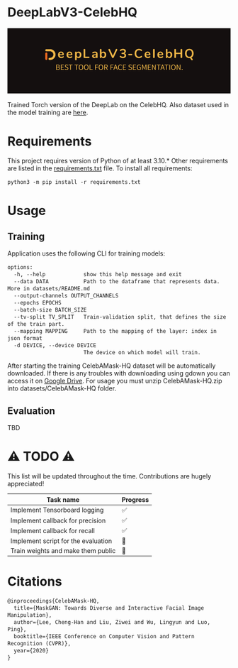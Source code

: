 # DeepLabV3-CelebHQ
![Logotype](./misc/logo.png)

Trained Torch version of the DeepLab on the CelebHQ. Also dataset used in the model training are [here](https://github.com/switchablenorms/CelebAMask-HQ).

# Requirements
This project requires version of Python of at least 3.10.* Other requirements are listed in the [requirements.txt](./requirements.txt) file. To install all requirements:
```
python3 -m pip install -r requirements.txt
```

# Usage
## Training
Application uses the following CLI for training models:
```
options:
  -h, --help            show this help message and exit
  --data DATA           Path to the dataframe that represents data. More in datasets/README.md
  --output-channels OUTPUT_CHANNELS
  --epochs EPOCHS
  --batch-size BATCH_SIZE
  --tv-split TV_SPLIT   Train-validation split, that defines the size of the train part.
  --mapping MAPPING     Path to the mapping of the layer: index in json format
  -d DEVICE, --device DEVICE
                        The device on which model will train.
```
After starting the training CelebAMask-HQ dataset will be automatically downloaded. If there is any troubles with downloading using gdown you can access it on [Google Drive](https://drive.google.com/file/d/17e_IRjSuise59WUDHVrwZKES71KzJ9bU/view?usp=share_link). For usage you must unzip CelebAMask-HQ.zip into datasets/CelebAMask-HQ folder.

## Evaluation
TBD

# :warning: TODO :warning:
This list will be updated throughout the time. Contributions are hugely appreciated!

Task name | Progress |
----------|----------|
Implement Tensorboard logging|:white_check_mark:|
Implement callback for precision|:white_check_mark:|
Implement callback for recall|:white_check_mark:|
Implement script for the evaluation|:white_square_button:| 
Train weights and make them public|:white_square_button:|

# Citations
```
@inproceedings{CelebAMask-HQ,
  title={MaskGAN: Towards Diverse and Interactive Facial Image Manipulation},
  author={Lee, Cheng-Han and Liu, Ziwei and Wu, Lingyun and Luo, Ping},
  booktitle={IEEE Conference on Computer Vision and Pattern Recognition (CVPR)},
  year={2020}
}
```